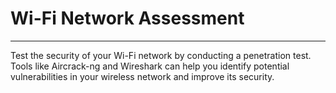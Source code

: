# Wi-Fi Network Assessment

---

Test the security of your Wi-Fi network by conducting a penetration test. Tools like Aircrack-ng and Wireshark can help you identify potential vulnerabilities in your wireless network and improve its security.
